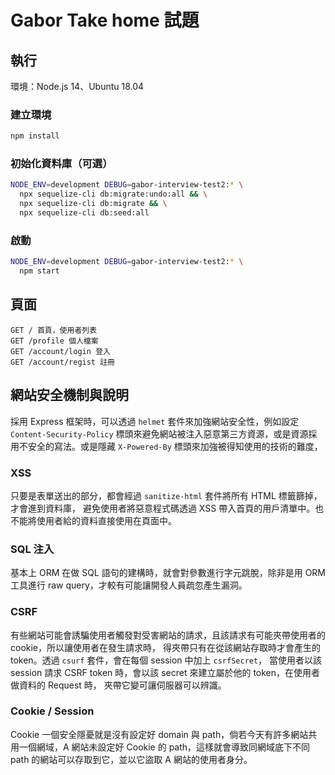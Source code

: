 # Gabor Take home 試題

## 執行

環境：Node.js 14、Ubuntu 18.04

### 建立環境

```sh
npm install
```

### 初始化資料庫（可選）

```sh
NODE_ENV=development DEBUG=gabor-interview-test2:* \
  npx sequelize-cli db:migrate:undo:all && \
  npx sequelize-cli db:migrate && \
  npx sequelize-cli db:seed:all
```

### 啟動

```sh
NODE_ENV=development DEBUG=gabor-interview-test2:* \
  npm start
```

## 頁面

```
GET / 首頁，使用者列表
GET /profile 個人檔案
GET /account/login 登入
GET /account/regist 註冊
```

## 網站安全機制與說明

採用 Express 框架時，可以透過 `helmet` 套件來加強網站安全性，例如設定 `Content-Security-Policy` 
標頭來避免網站被注入惡意第三方資源，或是資源採用不安全的寫法。或是隱藏 `X-Powered-By` 
標頭來加強被得知使用的技術的難度，

### XSS

只要是表單送出的部分，都會經過 `sanitize-html` 套件將所有 HTML 標籤篩掉，才會進到資料庫，
避免使用者將惡意程式碼透過 XSS 帶入首頁的用戶清單中。也不能將使用者給的資料直接使用在頁面中。

### SQL 注入

基本上 ORM 在做 SQL 語句的建構時，就會對參數進行字元跳脫，除非是用 ORM 工具進行 raw query，才較有可能讓開發人員疏忽產生漏洞。

### CSRF

有些網站可能會誘騙使用者觸發對受害網站的請求，且該請求有可能夾帶使用者的 cookie，所以讓使用者在發生請求時，
得夾帶只有在從該網站存取時才會產生的 token。透過 `csurf` 套件，會在每個 session 中加上 `csrfSecret`，
當使用者以該 session 請求 CSRF token 時，會以該 secret 來建立屬於他的 token，在使用者做資料的 Request 時，
夾帶它變可讓伺服器可以辨識。

### Cookie / Session

Cookie 一個安全隱憂就是沒有設定好 domain 與 path，倘若今天有許多網站共用一個網域，A 網站未設定好 Cookie 
的 path，這樣就會導致同網域底下不同 path 的網站可以存取到它，並以它盜取 A 網站的使用者身分。
